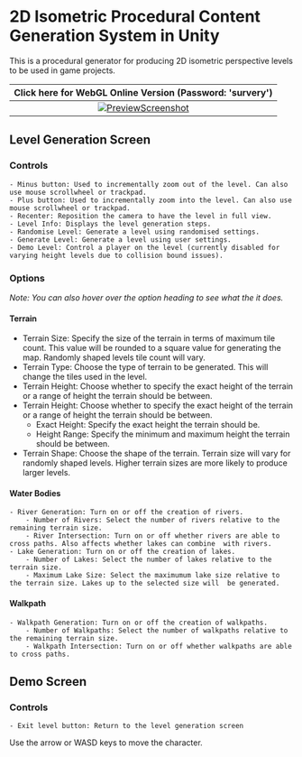 # 2D Isometric Procedural Content Generation System in Unity

This is a procedural generator for producing 2D isometric perspective levels to be used in game projects.

| Click here for WebGL Online Version (Password: 'survery') |
|:----------------------------------:|
| [![PreviewScreenshot](https://user-images.githubusercontent.com/37081579/168493637-656c601f-67c3-4898-a99f-e7e2f9d12891.png)](https://camke.itch.io/2d-isometric-procedural-generation) |

## Level Generation Screen

### Controls

	- Minus button: Used to incrementally zoom out of the level. Can also use mouse scrollwheel or trackpad.
    - Plus button: Used to incrementally zoom into the level. Can also use mouse scrollwheel or trackpad.
    - Recenter: Reposition the camera to have the level in full view.
    - Level Info: Displays the level generation steps.
    - Randomise Level: Generate a level using randomised settings.
    - Generate Level: Generate a level using user settings.
    - Demo Level: Control a player on the level (currently disabled for varying height levels due to collision bound issues).

### Options

*Note: You can also hover over the option heading to see what the it does.*

#### Terrain

- Terrain Size: Specify the size of the terrain in terms of maximum tile count. This value will be rounded to a square value for generating the map. Randomly shaped levels tile count will vary.
- Terrain Type: Choose the type of terrain to be generated. This will change the tiles used in the level.
- Terrain Height: Choose whether to specify the exact height of the terrain or a range of height the terrain should be between.
- Terrain Height: Choose whether to specify the exact height of the terrain or a range of height the terrain should be between.
    - Exact Height: Specify the exact height the terrain should be.
	- Height Range: Specify the minimum and maximum height the terrain should be between.
- Terrain Shape: Choose the shape of the terrain. Terrain size will vary for randomly shaped levels. Higher terrain sizes are more likely to produce larger levels.

#### Water Bodies

    - River Generation: Turn on or off the creation of rivers.
        - Number of Rivers: Select the number of rivers relative to the remaining terrain size.
        - River Intersection: Turn on or off whether rivers are able to cross paths. Also affects whether lakes can combine  with rivers.
    - Lake Generation: Turn on or off the creation of lakes.
        - Number of Lakes: Select the number of lakes relative to the terrain size.
        - Maximum Lake Size: Select the maximumum lake size relative to the terrain size. Lakes up to the selected size will  be generated.
		
#### Walkpath

    - Walkpath Generation: Turn on or off the creation of walkpaths.
        - Number of Walkpaths: Select the number of walkpaths relative to the remaining terrain size.
        - Walkpath Intersection: Turn on or off whether walkpaths are able to cross paths.

## Demo Screen

### Controls

	- Exit level button: Return to the level generation screen
	
Use the arrow or WASD keys to move the character.